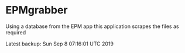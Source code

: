 # EPMgrabber
Using a database from the EPM app this application scrapes the files as required


Latest backup: Sun Sep 8 07:16:01 UTC 2019
